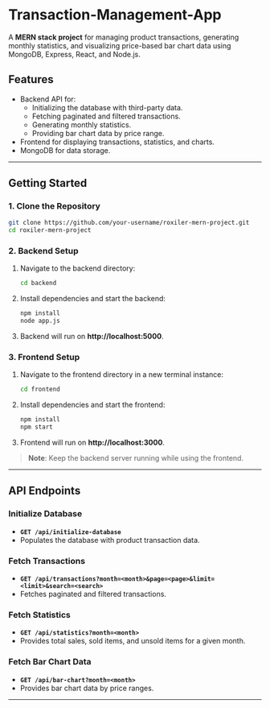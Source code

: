 # Transaction-Management-App
A **MERN stack project** for managing product transactions, generating monthly statistics, and visualizing price-based bar chart data using MongoDB, Express, React, and Node.js.

## Features
- Backend API for:
  - Initializing the database with third-party data.
  - Fetching paginated and filtered transactions.
  - Generating monthly statistics.
  - Providing bar chart data by price range.
- Frontend for displaying transactions, statistics, and charts.
- MongoDB for data storage.

---

## Getting Started

### 1. Clone the Repository
```bash
git clone https://github.com/your-username/roxiler-mern-project.git
cd roxiler-mern-project
```

### 2. Backend Setup
1. Navigate to the backend directory:
   ```bash
   cd backend
   ```

2. Install dependencies and start the backend:
   ```bash
   npm install
   node app.js
   ```

3. Backend will run on **http://localhost:5000**.

### 3. Frontend Setup
1. Navigate to the frontend directory in a new terminal instance:
   ```bash
   cd frontend
   ```

2. Install dependencies and start the frontend:
   ```bash
   npm install
   npm start
   ```

3. Frontend will run on **http://localhost:3000**.

> **Note**: Keep the backend server running while using the frontend.

---

## API Endpoints

### Initialize Database
- **`GET /api/initialize-database`**
- Populates the database with product transaction data.

### Fetch Transactions
- **`GET /api/transactions?month=<month>&page=<page>&limit=<limit>&search=<search>`**
- Fetches paginated and filtered transactions.

### Fetch Statistics
- **`GET /api/statistics?month=<month>`**
- Provides total sales, sold items, and unsold items for a given month.

### Fetch Bar Chart Data
- **`GET /api/bar-chart?month=<month>`**
- Provides bar chart data by price ranges.

---
